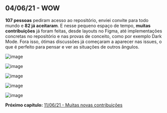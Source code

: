 ## 04/06/21 - WOW

**107 pessoas** pediram acesso ao repositório, enviei convite para todo mundo e **82 já aceitaram**. E nesse pequeno espaço de tempo, **muitas contribuições** já foram feitas, desde layouts no Figma, até implementações concretas no repositório e nas provas de conceito, como por exemplo Dark Mode. Fora isso, ótimas discussões já começaram a aparecer nas issues, o que é perfeito para pensar e ver as situações de outros ângulos.

![image](https://user-images.githubusercontent.com/4248081/123183286-1d576c80-d446-11eb-9fea-363d5b5825e3.png)

![image](https://user-images.githubusercontent.com/4248081/123183178-d6697700-d445-11eb-9f3f-c6cccb3b842a.png)

![image](https://user-images.githubusercontent.com/4248081/123183464-71fae780-d446-11eb-90cf-20592dad1212.png)

![image](https://user-images.githubusercontent.com/4248081/123183481-7d4e1300-d446-11eb-90df-d957e3cc16f2.png)

![image](https://user-images.githubusercontent.com/4248081/123183605-b7b7b000-d446-11eb-9393-01dd85748d00.png)

**Próximo capítulo:** [11/06/21 - Muitas novas contribuições](2021-06-11.md)